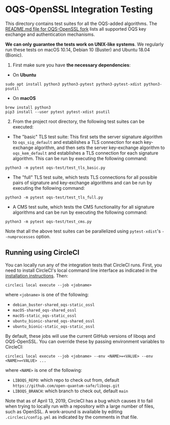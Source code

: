 OQS-OpenSSL Integration Testing
===============================

This directory contains test suites for all the OQS-added algorithms. The [README.md file for OQS-OpenSSL fork](https://github.com/open-quantum-safe/openssl#supported-algorithms) lists all supported OQS key exchange and authentication mechanisms.

**We can only guarantee the tests work on UNIX-like systems**. We regularly run these tests on macOS 10.14, Debian 10 (Buster) and Ubuntu 18.04 (Bionic).

1. First make sure you have **the necessary dependencies**:


- On **Ubuntu**

```
sudo apt install python3 python3-pytest python3-pytest-xdist python3-psutil
```

- On **macOS**

```
brew install python3
pip3 install --user pytest pytest-xdist psutil
```

2. From the project root directory, the following test suites can be executed:

- The "basic" TLS test suite: This first sets the server signature algorithm to `oqs_sig_default` and establishes a TLS connection for each key-exchange algorithm, and then sets the server key-exchange algorithm to `oqs_kem_default` and establishes a TLS connection for each signature algorithm. This can be run by executing the following command:

```
python3 -m pytest oqs-test/test_tls_basic.py
```

- The "full" TLS test suite, which tests TLS connections for all possible pairs of signature and key-exchange algorithms and can be run by executing the following command:

```
python3 -m pytest oqs-test/test_tls_full.py
```

- A CMS test suite, which tests the CMS functionality for all signature algorithms and can be run by executing the following command:

```
python3 -m pytest oqs-test/test_cms.py
```

Note that all the above test suites can be parallelized using `pytest-xdist`'s `--numprocesses` option.

## Running using CircleCI

You can locally run any of the integration tests that CircleCI runs.  First, you need to install CircleCI's local command line interface as indicated in the [installation instructions](https://circleci.com/docs/2.0/local-cli/). Then:

	circleci local execute --job <jobname>

where `<jobname>` is one of the following:

- `debian_buster-shared_oqs-static_ossl`
- `macOS-shared_oqs-shared_ossl`
- `macOS-static_oqs-static_ossl`
- `ubuntu_bionic-shared_oqs-shared_ossl`
- `ubuntu_bionic-static_oqs-static_ossl`

By default, these jobs will use the current GitHub versions of liboqs and OQS-OpenSSL.  You can override these by passing environment variables to CircleCI:

	circleci local execute --job <jobname> --env <NAME>=<VALUE> --env <NAME>=<VALUE> ...

where `<NAME>` is one of the following:

- `LIBOQS_REPO`: which repo to check out from, default `https://github.com/open-quantum-safe/liboqs.git`
- `LIBOQS_BRANCH`: which branch to check out, default `main`

Note that as of April 13, 2019, CircleCI has a bug which causes it to fail when trying to locally run with a repository with a large number of files, such as OpenSSL.  A work-around is available by editing `.circleci/config.yml` as indicated by the comments in that file.
